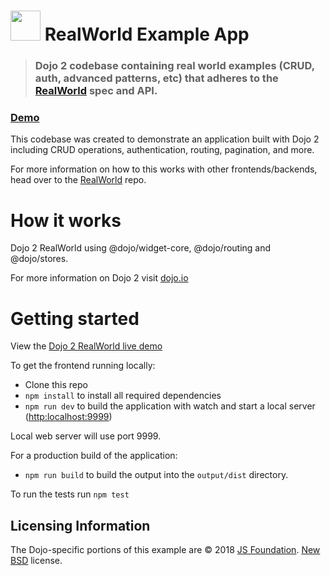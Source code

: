 # <img src="logo.png" width="48"> RealWorld Example App

> ### Dojo 2 codebase containing real world examples (CRUD, auth, advanced patterns, etc) that adheres to the [RealWorld](https://github.com/gothinkster/realworld) spec and API.

### [Demo](https://dojo.github.io/examples/realworld/)


This codebase was created to demonstrate an application built with Dojo 2 including CRUD operations, authentication, routing, pagination, and more.

For more information on how to this works with other frontends/backends, head over to the [RealWorld](https://github.com/gothinkster/realworld) repo.


# How it works

Dojo 2 RealWorld using @dojo/widget-core, @dojo/routing and @dojo/stores.

For more information on Dojo 2 visit [dojo.io](https://dojo.io)

# Getting started

View the [Dojo 2 RealWorld live demo](https://dojo.github.io/examples/realworld/)

To get the frontend running locally:

- Clone this repo
- `npm install` to install all required dependencies
- `npm run dev` to build the application with watch and start a local server ([http:localhost:9999](http:localhost:9999))

Local web server will use port 9999.

For a production build of the application:

- `npm run build` to build the output into the `output/dist` directory.

To run the tests run `npm test`

## Licensing Information

The Dojo-specific portions of this example are © 2018 [JS Foundation](https://js.foundation/). [New BSD](http://opensource.org/licenses/BSD-3-Clause) license.
